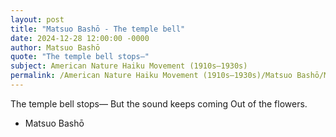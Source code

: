 ```yaml
---
layout: post
title: "Matsuo Bashō - The temple bell"
date: 2024-12-28 12:00:00 -0000
author: Matsuo Bashō
quote: "The temple bell stops—"
subject: American Nature Haiku Movement (1910s–1930s)
permalink: /American Nature Haiku Movement (1910s–1930s)/Matsuo Bashō/Matsuo Bashō - The temple bell
---
```


The temple bell stops—
But the sound keeps coming
Out of the flowers.

- Matsuo Bashō

